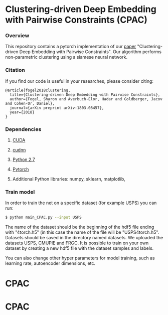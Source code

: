 # Clustering-driven Deep Embedding with Pairwise Constraints (CPAC)

### Overview

This repository contains a pytorch implementation of our [paper](https://arxiv.org/abs/1803.08457) "Clustering-driven Deep Embedding with Pairwise Constraints". Our algorithm performs non-parametric clustering using a siamese neural network. 

### Citation
If you find our code is useful in your researches, please consider citing:

	@article{fogel2018clustering,
	  title={Clustering-driven Deep Embedding with Pairwise Constraints},
	  author={Fogel, Sharon and Averbuch-Elor, Hadar and Goldberger, Jacov and Cohen-Or, Daniel},
	  journal={arXiv preprint arXiv:1803.08457},
	  year={2018}
	}

### Dependencies
1. [CUDA](https://developer.nvidia.com/cuda-downloads)

2. [cudnn](https://developer.nvidia.com/cudnn)

3. [Python 2.7](https://www.python.org/downloads/)

4. [Pytorch](http://pytorch.org)

5. Additional Python libraries: numpy, sklearn, matplotlib,

### Train model

In order to train the net on a specific dataset (for example USPS) you can run:
   ```bash
   $ python main_CPAC.py --input USPS
   ```
The name of the dataset should be the beginning of the hdf5 file ending with "4torch.h5" (in this case the name of the file will be "USPS4torch.h5". Datasets should be saved in the directory named datasets. We uploaded the datasets USPS, CMUPIE and FRGC. It is possible to train on your own dataset by creating a new hdf5 file with the dataset samples and labels.

You can also change other hyper parameters for model training, such as learning rate, autoencoder dimensions, etc.

# CPAC
# CPAC
